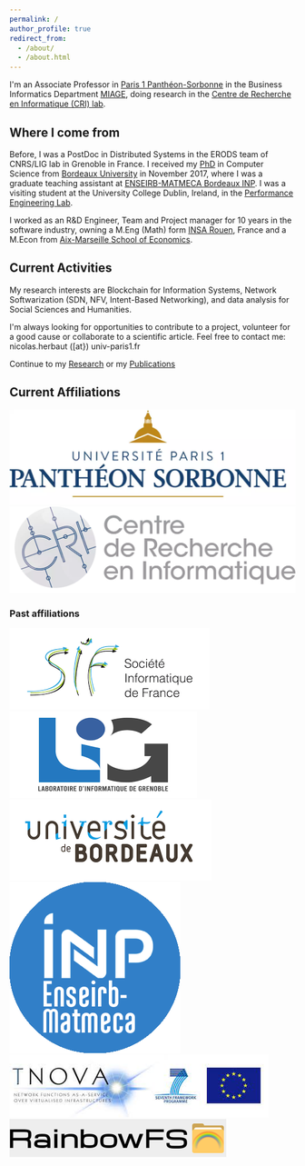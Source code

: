 ```yaml
---
permalink: /
author_profile: true
redirect_from: 
  - /about/
  - /about.html
---
```



I'm an Associate Professor in [Paris 1 Panthéon-Sorbonne](https://pantheonsorbonne.fr) in the Business Informatics Department [MIAGE](https://miage.pantheonsorbonne.fr), doing research in the [Centre de Recherche en Informatique (CRI) lab](https://cri.pantheonsorbonne.fr/).

## Where I come from

Before, I was a PostDoc in Distributed Systems in the ERODS team of CNRS/LIG lab in Grenoble in France. I received my [PhD](https://tel.archives-ouvertes.fr/tel-01668553) in Computer Science from [Bordeaux University](https://www.u-bordeaux.fr/) in November 2017, where I was a graduate teaching assistant at [ENSEIRB-MATMECA Bordeaux INP](https://enseirb-matmeca.bordeaux-inp.fr/fr). I was a visiting student at the University College Dublin, Ireland, in the [Performance Engineering Lab](https://pel.ucd.ie/index.php/Main_Page).

I worked as an R&D Engineer, Team and Project manager for 10 years in the software industry, owning a M.Eng (Math) form [INSA Rouen](https://www.insa-rouen.fr/), France and a M.Econ from [Aix-Marseille School of Economics](https://www.amse-aixmarseille.fr/en).

## Current Activities

My research interests are Blockchain for Information Systems, Network Softwarization (SDN, NFV, Intent-Based Networking), and data analysis for Social Sciences and Humanities.

I'm always looking for opportunities to contribute to a project, volunteer for a good cause or collaborate to a scientific article. Feel free to contact me: nicolas.herbaut ([at}) univ-paris1.fr

Continue to my [Research](/research) or my [Publications](/publications)

## Current Affiliations


<p float="left" class="largeaffil">
  <a href="https://www.pantheonsorbonne.fr/"><img src="/_pages/pantheon.webp" max-width="300" /></a>
  <a href="https://cri.pantheonsorbonne.fr/"><img src="/_pages/cri.webp" max-width="300" /> </a>
</p>

### Past affiliations

<p float="left" class="smallaffil">
  <a href="https://societe-informatique-de-france.fr/"><img src="/_pages/img/SIF.png"  /></a>
  <a href="https://www.liglab.fr/"> <img src="/_pages/img/LIG.png"  /></a>
  <a href="https://www.u-bordeaux.fr/"><img src="/_pages/img/UBO.png"  /></a>
  <a href="https://enseirb-matmeca.bordeaux-inp.fr/fr"><img src="/_pages/img/inp.png"  /></a>
  <img src="/_pages/img/t-nova.png"  />
  <img src="/_pages/img/rainbowfs.png"  />
</p>

